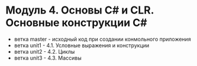 # Модуль 4. Основы C# и CLR. Основные конструкции C#

* ветка master - исходный код при создании конмольного приложения
* ветка unit1  - 4.1. Условные выражения и конструкции
* ветка unit2  - 4.2. Циклы
* ветка unit3  - 4.3. Массивы
